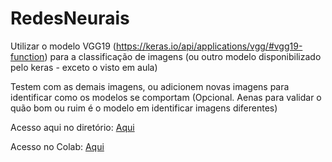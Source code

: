 # RedesNeurais


Utilizar o modelo VGG19 (https://keras.io/api/applications/vgg/#vgg19-function) para a classificação de imagens (ou outro modelo disponibilizado pelo keras - exceto o visto em aula)

Testem com as demais imagens, ou adicionem novas imagens para identificar como os modelos se comportam (Opcional. Aenas para validar o quão bom ou ruim é o modelo em identificar imagens diferentes)

Acesso aqui no diretório: [Aqui](https://github.com/jacksonn455/RedesNeurais/blob/master/lista10.ipynb)
 
Acesso no Colab: [Aqui](https://colab.research.google.com/drive/1GxwE2jtMrEDM18RCPIebaBLFmIj1S0Z7#scrollTo=7WiVKqSbeM-b)

